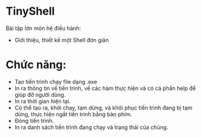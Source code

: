 # TinyShell
Bài tập lớn môn hệ điều hành:
-	Giới thiệu, thiết kế một Shell đơn giản
# Chức năng:
-	Tạo tiến trình chạy file dạng .exe
-	In ra thông tin về tiến trình, về các hàm thực hiện và có cả phần help để giúp đỡ người dùng.
-	In ra thời gian hiện tại.
-	Có thể tạo ra, khởi chạy, tạm dừng, và khôi phục tiến trình đang bị tạm dừng, thực hiện ngắt tiến trình bằng bàn phím.
-	Đóng tiến trình.
-	In ra danh sách tiến trình đang chạy và trạng thái của chúng.

